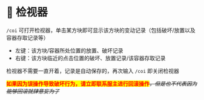# 🌷 检视器

`/coi`   可打开检视器，单击某方块即可显示该方块的变动记录（包括破坏/放置以及容器存取记录等）

* 左键：该方块/容器所处位置的放置、破坏记录
* 右键：该方块临近的点击位置的破坏、放置记录/该容器存取记录

检视器不需要一直开着，记录是自动保存的，再次输入 `/coi` 即关闭检视器

<mark style="color:red;">**如果因为误操作导致破坏行为，请立即联系服主进行回滚操作**</mark>~~_，但是也不代表因为能够回滚就肆意妄为了_~~
